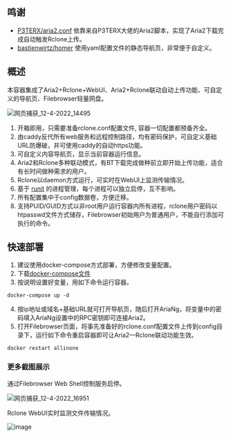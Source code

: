 ## 鸣谢

- [P3TERX/aria2.conf](https://github.com/P3TERX/aria2.conf)  依靠来自P3TERX大佬的Aria2脚本，实现了Aria2下载完成自动触发Rclone上传。
- [bastienwirtz/homer](https://github.com/bastienwirtz/homer)  使用yaml配置文件的静态导航页，非常便于自定义。

## 概述

本容器集成了Aria2+Rclone+WebUI、Aria2+Rclone联动自动上传功能、可自定义的导航页、Filebrowser轻量网盘。

![网页捕获_12-4-2022_14495](https://user-images.githubusercontent.com/98247050/162898222-d10f2269-70af-4a8f-97ec-c48818741e44.jpeg)
 
 1. 开箱即用，只需要准备rclone.conf配置文件, 容器一切配置都预备齐全。
 2. 由caddy反代所有web服务和远程控制路径，均有密码保护，可自定义基础URL防爆破，并可使用caddy的自动https功能。
 3. 可自定义内容导航页，显示当前容器运行信息。
 5. Aria2和Rclone多种联动模式，有BT下载完成做种前立即开始上传功能，适合有长时间做种需求的用户。
 6. Rclone以daemon方式运行，可实时在WebUI上监测传输情况。
 7. 基于 [runit](http://smarden.org/runit/index.html) 的进程管理，每个进程可以独立启停，互不影响。
 8. 所有配置集中于config数据卷，方便迁移。
 9. 支持PUID/GUID方式以非root用户运行容器内所有进程，rclone用户密码以htpasswd文件方式储存，Filebrowser初始用户为普通用户，不能自行添加可执行的命令。

## 快速部署
 
 1. 建议使用docker-compose方式部署，方便修改变量配置。
 2. 下载[docker-compose文件](https://raw.githubusercontent.com/wy580477/Aria2-AIO-Container/master/docker-compose.yml)
 3. 按说明设置好变量，用如下命令运行容器。
```
docker-compose up -d
```
 4. 按ip地址或域名+基础URL就可打开导航页，随后打开AriaNg，将变量中的密码填入AriaNg设置中的RPC密钥即可连接Aria2。
 5. 打开Filebrowser页面，将事先准备好的rclone.conf配置文件上传到config目录下，运行如下命令重启容器即可让Aria2—Rclone联动功能生效。
```
docker restart allinone
```

### 更多截图展示

通过Filebrowser Web Shell控制服务启停。

![网页捕获_12-4-2022_16951](https://user-images.githubusercontent.com/98247050/162912851-bd6f83b9-610e-440e-abb8-ff61e7fbd87c.jpeg)

Rclone WebUI实时监测文件传输情况。

![image](https://user-images.githubusercontent.com/98247050/162913669-e09fbae9-a0dc-4f39-b5ac-ec2f8badb984.png)
